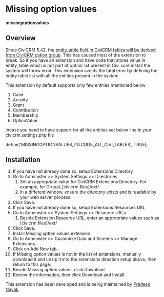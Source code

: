 # Missing option values

#### missingoptionvalues

## Overview

Since CiviCRM 5.42, the [entity_table field in CiviCRM tables will be derived from CiviCRM option group](https://lab.civicrm.org/dev/core/-/issues/2682). This has caused most of the extension to break. So if you have an extension and have code that stores value in entity_table which is not part of option list present in Civi core install the system will throw error. This extension avoids the fatal error by defining the entity table list with all the entities present in the system.

This extension by default supports only few entities mentioned below
1. Case
1. Activity
1. Grant
1. Contribution
1. Membership
1. OptionValue

Incase you need to have support for all the entities set below line in your civicrm.settings.php file

define('MISSINGOPTIONVALUES_INLCUDE_ALL_CIVI_TABLES', TRUE);

## Installation

1. If you have not already done so, setup Extensions Directory
  1. Go to Administer >> System Settings >> Directories
      1. Set an appropriate value for CiviCRM Extensions Directory. For example, for Drupal, [civicrm.files]/ext/
      1. In a different window, ensure the directory exists and is readable by your web server process.
  1. Click Save.
1. If you have not already done so, setup Extensions Resources URL
  1. Go to Administer >> System Settings >> Resource URLs
      1. Beside Extension Resource URL, enter an appropriate values such as [civicrm.files]/ext/
  1. Click Save.
1. Install Missing option values extension
  1. Go to Administer >> Customize Data and Screens >> Manage Extensions.
  1. Click on Add New tab.
  1. If Missing option values is not in the list of extensions, manually download it and unzip it into the extensions direction setup above, then return to this page.
  1. Beside Missing option values, click Download.
  1. Review the information, then click Download and Install.


This extension has been developed and is being maintained by [Pradeep Nayak](https://github.com/pradpnayak).
